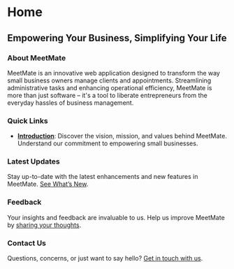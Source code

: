 # Home

## **Empowering Your Business, Simplifying Your Life**

### **About MeetMate**

MeetMate is an innovative web application designed to transform the way small business owners manage clients and appointments. Streamlining administrative tasks and enhancing operational efficiency, MeetMate is more than just software – it's a tool to liberate entrepreneurs from the everyday hassles of business management.

### **Quick Links**

- **[Introduction](introduction)**: Discover the vision, mission, and values behind MeetMate. Understand our commitment to empowering small businesses.

### **Latest Updates**

Stay up-to-date with the latest enhancements and new features in MeetMate. [See What’s New](#).

### **Feedback**

Your insights and feedback are invaluable to us. Help us improve MeetMate by [sharing your thoughts](#).

### **Contact Us**

Questions, concerns, or just want to say hello? [Get in touch with us](#).
